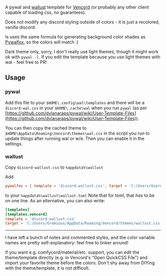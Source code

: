 A pywal and [wallust](https://codeberg.org/explosion-mental/wallust) template for [Vencord](https://github.com/Vendicated/Vencord) (or probably any other client capable of loading css, no guarantees).

Does not modify any discord styling outside of colors - it is just a recolored, vanilla discord.

Is uses the same formula for generating background color shades as [Pywalfox](https://github.com/Frewacom/pywalfox/tree/master), so the colors will match :)

Dark theme only, sorry, I don't really use light themes, though it might work ok with `pywal -l`. If you edit the template because you use light themes with wal - feel free to PR!

## Usage

### pywal
Add this file to your `$HOME\.config\wal\templates` and there will be a `discord-wal.css` in your `$HOME\.cache\wal` when you run `pywal` (as per [https://github.com/dylanaraps/pywal/wiki/User-Template-Files](https://github.com/dylanaraps/pywal/wiki/User-Template-Files)).

You can then copy the cached theme to `$HOME\AppData\Roaming\Vencord\themes\wal.css` in the script you run to update things after running wal or w/e. Then you can enable it in the settings.

### wallust

Copy `discord-wallust.css` to `%appdata%\wallust`

Add 
```toml
pywalfox = { template = 'discord-wallust.css', target = 'C:/Users/UsernameAppData/Roaming/Vencord/themes/wallust.css' }
```
to your `%appdata%\wallust\wallust.toml`
Note that for toml, that *has* to be on one line. As an alternative, you can also write:

```toml
[templates]
[templates.vencord]
template = 'discord-wallust.css'
target = 'C:/Users/Gremious/AppData/Roaming/Vencord/themes/wallust.css'
```

---

I have left a bunch of notes and commented styles, and the color variable names are pretty self-explanatory: feel free to tinker around!

If you want e.g. comfycord/material/etc. support, you can edit the theme/template directly (e.g. in Vencord's "Open QuickCSS File") and import your favorite theme before the colors. Don't shy away from DIYing with the theme/template, it is not difficult.
